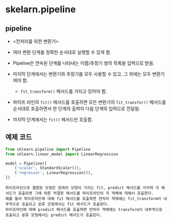 # skelarn.pipeline

## pipeline

- <전처리를 위한 변환기>
- 여러 변환 단계를 정확한 순서대로 실행할 수 있게 함.
- Pipeline은 연속된 단계를 나타내는 이름/추정기 쌍의 목록을 입력으로 받음.
- 마지막 단게에서는 변환기와 추정기를 모두 사용할 수 있고, 그 외에는 모두 변환기여야 함.
    - `fit_transform()` 메서드를 가지고 있어야 함.

- 파이프 라인의 `fit()` 메서드를 호출하면 모든 변환기의 `fit_transfor()` 메서드를 순서대로 호출하면서 한 단계의 출력이 다음 단계의 입력으로 전달됨.
- 마지막 단계에서는 `fit()` 메서드만 호출함.

## 예제 코드

```python
from sklearn.pipeline import Pipeline
from sklearn.linear_model import LinearRegression

model = Pipeline([
    ('scaler', StandardScaler()),
    ('regressor', LinearRegression()),
])
```

```
파이프라인으로 결합된 모형은 원래의 모형이 가지는 fit, predict 메서드를 가지며 각 메서드가 호출되면 그에 따른 적절한 메서드를 파이프라인의 각 객체에 대해서 호출한다. 
예를 들어 파이프라인에 대해 fit 메서드를 호출하면 전처리 객체에는 fit_transform이 내부적으로 호출되고 분류 모형에서는 fit 메서드가 호출된다. 
파이프라인에 대해 predict 메서드를 호출하면 전처리 객체에는 transform이 내부적으로 호출되고 분류 모형에서는 predict 메서드가 호출된다.
```